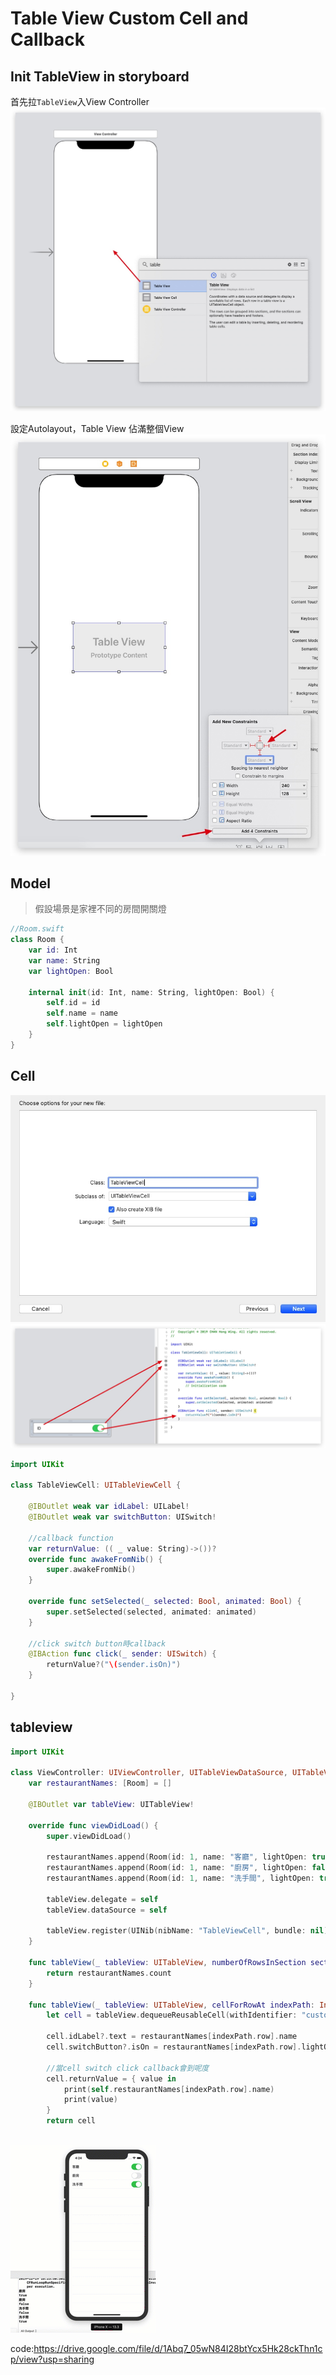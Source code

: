 # Table View Custom Cell and Callback

## Init TableView in storyboard

首先拉`TableView`入View Controller
![](./media/15767392311567.jpg)

設定Autolayout，Table View 佔滿整個View
![](./media/15767393647770.jpg)

## Model

 > 假設場景是家裡不同的房間開關燈
 
```swift
//Room.swift
class Room {
    var id: Int
    var name: String
    var lightOpen: Bool

    internal init(id: Int, name: String, lightOpen: Bool) {
        self.id = id
        self.name = name
        self.lightOpen = lightOpen
    }
}
```

## Cell

![](./media/15767400388374.jpg)
![-w1364](./media/15767436234686.jpg)


```swift
import UIKit

class TableViewCell: UITableViewCell {

    @IBOutlet weak var idLabel: UILabel!
    @IBOutlet weak var switchButton: UISwitch!
    
    //callback function
    var returnValue: (( _ value: String)->())?
    override func awakeFromNib() {
        super.awakeFromNib()
    }

    override func setSelected(_ selected: Bool, animated: Bool) {
        super.setSelected(selected, animated: animated)
    }
    
    //click switch button時callback
    @IBAction func click(_ sender: UISwitch) {
        returnValue?("\(sender.isOn)")
    }
    
}
```

## tableview


```swift
import UIKit

class ViewController: UIViewController, UITableViewDataSource, UITableViewDelegate {
    var restaurantNames: [Room] = []
    
    @IBOutlet var tableView: UITableView!
    
    override func viewDidLoad() {
        super.viewDidLoad()
        
        restaurantNames.append(Room(id: 1, name: "客廳", lightOpen: true))
        restaurantNames.append(Room(id: 1, name: "廚房", lightOpen: false))
        restaurantNames.append(Room(id: 1, name: "洗手間", lightOpen: true))
        
        tableView.delegate = self
        tableView.dataSource = self
        
        tableView.register(UINib(nibName: "TableViewCell", bundle: nil), forCellReuseIdentifier: "customCell")
    }
    
    func tableView(_ tableView: UITableView, numberOfRowsInSection section: Int) -> Int {
        return restaurantNames.count
    }
    
    func tableView(_ tableView: UITableView, cellForRowAt indexPath: IndexPath) -> UITableViewCell {
        let cell = tableView.dequeueReusableCell(withIdentifier: "customCell") as! TableViewCell
        
        cell.idLabel?.text = restaurantNames[indexPath.row].name
        cell.switchButton?.isOn = restaurantNames[indexPath.row].lightOpen
        
        //當cell switch click callback會到呢度
        cell.returnValue = { value in
            print(self.restaurantNames[indexPath.row].name)
            print(value)
        }
        return cell
    
```

![2019-12-19_16-24-22 -1-](./media/2019-12-19_16-24-22.gif)


code:https://drive.google.com/file/d/1Abq7_05wN84I28btYcx5Hk28ckThn1cp/view?usp=sharing